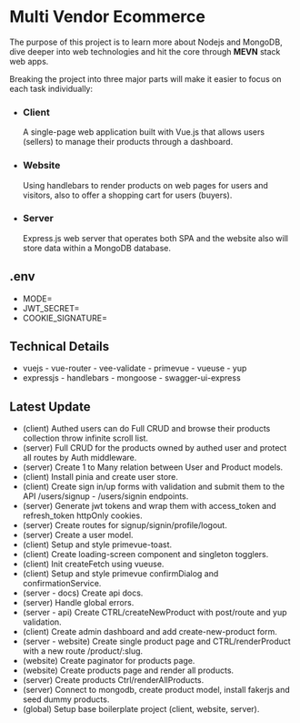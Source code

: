 # Multi Vendor Ecommerce
The purpose of this project is to learn more about Nodejs and MongoDB, dive deeper into web technologies and hit the core through **MEVN** stack web apps.

Breaking the project into three major parts will make it easier to focus on each task individually:

- ### Client
    A single-page web application built with Vue.js that allows users (sellers) to manage their products through a dashboard.
- ### Website
    Using handlebars to render products on web pages for users and visitors, also to offer a shopping cart for users (buyers).
- ### Server
    Express.js web server that operates both SPA and the website also will store data within a MongoDB database.
## .env
- MODE=
- JWT_SECRET=
- COOKIE_SIGNATURE=
## Technical Details
- vuejs - vue-router - vee-validate - primevue - vueuse - yup
- expressjs - handlebars - mongoose - swagger-ui-express
## Latest Update
- (client) Authed users can do Full CRUD and browse their products collection throw infinite scroll list.
- (server) Full CRUD for the products owned by authed user and protect all routes by Auth middleware.
- (server) Create 1 to Many relation between User and Product models.
- (client) Install pinia and create user store.
- (client) Create sign in/up forms with validation and submit them to the API /users/signup - /users/signin endpoints.
- (server) Generate jwt tokens and wrap them with access_token and refresh_token httpOnly cookies.
- (server) Create routes for signup/signin/profile/logout.
- (server) Create a user model.
- (client) Setup and style primevue-toast.
- (client) Create loading-screen component and singleton togglers.
- (client) Init createFetch using vueuse.
- (client) Setup and style primevue confirmDialog and confirmationService.
- (server - docs) Create api docs.
- (server) Handle global errors.
- (server - api) Create CTRL/createNewProduct with post/route and yup validation.
- (client) Create admin dashboard and add create-new-product form.
- (server - website) Create single product page and CTRL/renderProduct with a new route /product/:slug.
- (website) Create paginator for products page.
- (website) Create products page and render all products.
- (server) Create products Ctrl/renderAllProducts.
- (server) Connect to mongodb, create product model, install fakerjs and seed dummy products.
- (global) Setup base boilerplate project (client, website, server).